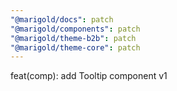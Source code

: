 ```yaml
---
"@marigold/docs": patch
"@marigold/components": patch
"@marigold/theme-b2b": patch
"@marigold/theme-core": patch
---
```


feat(comp): add Tooltip component v1
